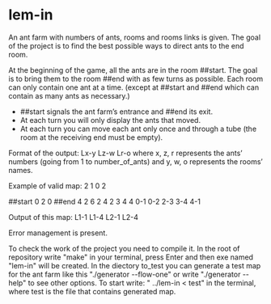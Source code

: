 # lem-in
An ant farm with numbers of ants, rooms and rooms links is given. The goal of the project is to find the best possible ways to direct ants to the end room.

At the beginning of the game, all the ants are in the room ##start. The goal is to bring them to the room ##end with as few turns as possible. Each room can only contain one ant at a time. (except at ##start and ##end which can contain as many ants as necessary.)

- ##start signals the ant farm’s entrance and ##end its exit.
- At each turn you will only display the ants that moved.
- At each turn you can move each ant only once and through a tube (the room at the receiving end must be empty).

Format of the output:
Lx-y Lz-w Lr-o
where x, z, r represents the ants’ numbers (going from 1 to number_of_ants) and y, w, o represents the rooms’ names.

Example of valid map:
2 
1 0 2

##start
0 2 0
##end
4 2 6
2 4 2
3 4 4
0-1
0-2
2-3
3-4
4-1

Output of this map:
L1-1
L1-4 L2-1
L2-4

Error management is present.

To check the work of the project you need to compile it. In the root of repository write "make" in your terminal, press Enter and then exe named "lem-in" will be created. In the diectory to_test you can generate a test map for the ant farm like this "./generator --flow-one" or write "./generator --help" to see other options. To start write: " ../lem-in < test" in the terminal, where test is the file that contains generated map.
